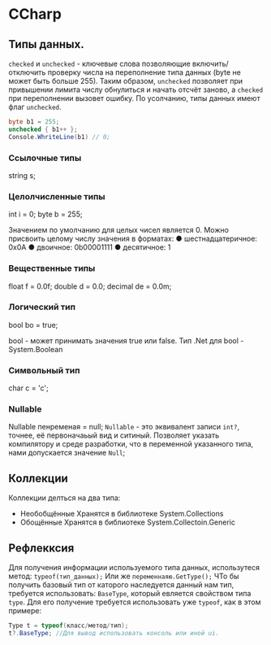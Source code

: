 # CCharp

## Типы данных.
`checked` и `unchecked` - ключевые слова позволяющие включить/отключить проверку числа на переполнение
типа данных (byte не может быть больше 255). Таким образом, `unchecked` позволяет при привышении лимита
числу обнулиться и начать отсчёт заново, а `checked` при переполнении вызовет ошибку. 
По усолчанию, типы данных имеют флаг `unchecked`.

```C#
byte b1 = 255;
unchecked { b1++ };
Console.WhriteLine(b1) // 0;
```
### Сcылочные типы
string s;
### Целолчисленные типы
int i = 0;
byte b = 255;

Значением по умолчанию для целых чисел является 0.
Можно присвоить целому числу значения в форматах:
● шестнадцатеричное: 0x0А
● двоичное: 0b00001111
● десятичное: 1
### Вещественные типы
float f = 0.0f;
double d = 0.0;
decimal de = 0.0m;

### Логический тип
bool bo = true;

bool - может принимать значения true или false. Тип .Net для bool - System.Boolean

### Символьный тип
char c = 'c';

### Nullable
Nullable<int> пенременая = null;
`Nullable`  - это эквивалент записи `int?`, точнее, её первоначаьый вид и ситиный.
Позволяет указать компилятору и среде разработки, что в переменной указанного типа,
нами допускается значение `Null`;

## Коллекции

Коллекции делться на два типа:
- Необобщённые
Хранятся в библиотеке System.Collections
- Обощённые
Хранятся в библиотеке System.Collectoin.Generic

## Рефлекксия
Для получения информации используемого типа данных, использутеся метод:
`typeof(тип_данных);`
Или же
`переменнаяю.GetType();`
ЧТо бы получить базовый тип от каторого наследуется данный нам тип, требуется использовать:
`BaseType`, который евляется свойством типа `type`. Для его получение требуется использовать
уже `typeof`, как в этом примере:
```C#
Type t = typeof(класс/метод/тип);
t?.BaseType; //Для вывод использовать консоль или иной ui.
```